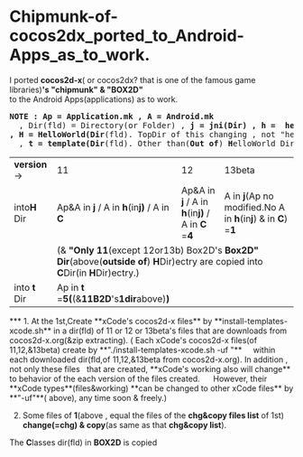 Chipmunk-of-cocos2dx_ported_to_Android-Apps_as_to_work.
=============================
I ported **cocos2d-x**( or cocos2dx? that is one of the famous game libraries)**'s "chipmunk" & "BOX2D"**  
to the Android Apps(applications) as  to work.  
<pre><b>NOTE : Ap = Application.mk , A = Android.mk</b>
&nbsp; , Dir(fld) = Directory(or Folder) , <b>j = jni(Dir) , h =  helloworld(Dir) , C = Classes(Dir)
, H = HelloWorld(Dir</b>(fld). TopDir of this changing , not "helloworld(Dir)" above. <b>)</b>
&nbsp; , <b>t = template(Dir</b>(fld). Other than(<b>Out of</b>) <b>H</b>elloWorld Dir(fld). <b>)</b>
</pre>
<table><tr>
<td><b>version</b> →</td>
<td>11</td><td>12</td>
<td>13beta</td></tr>
<tr>
<td>into<b>H</b> Dir</td>
<td>Ap&A in <b>j</b> / A in <b>h</b>(in<b>j)</b> / A in <b>C</b></td>
<td>Ap&A in <b>j</b> / A in <b>h</b>(in<b>j)</b> / A in <b>C</b> =<b>4</b></td>
<td>A in <b>j</b>(Ap no modified.No A in <b>h</b>(in<b>j</b>) & in <b>C</b>)</b> =<b>1</b></td></tr>

<tr>
<td></td>
<td colspan=3>(& <b>"Only 11</b>(except 12or13b) Box2D's <b>Box2D" Dir</b>(above(<b>outside of</b>) <b>H</b>Dir)ectry are copied into <b>C</b>Dir(in <b>H</b>Dir)ectry.)</td>
</tr>

<tr>
<td>into<b>&nbsp;t</b> Dir</td>
<td>Ap in <b>t</b> =<b>5(</b>(&<b>11B2D</b>'s<b>1dir</b>above)<b>)</b></td>
<td></td>
<td></td>
</tr></table>
***
1. At the 1st,Create **xCode's cocos2d-x files** by **install-templates-xcode.sh** in a dir(fld) of 11 or 12 or 13beta's files  
that are downloads from cocos2d-x.org(&zip extracting).  
( Each xCode's cocos2d-x files(of 11,12,&13beta) create by **"./install-templates-xcode.sh -uf "**  
&nbsp;&nbsp;&nbsp; within each downloaded dir(fld,of 11,12,&13beta from cocos2d-x.org). In addition , not only these files  
&nbsp;&nbsp;that are created, **xCode's working also will change** to behavior of the each version of the files created.  
&nbsp;&nbsp; &nbsp; However, their **xCode types**(files&working) **can be changed to other xCode files** by **"-uf"**( above),  any time soon & freely.)
  
2. Some files of **1**(above , equal the files of the **chg&copy files list** of 1st) **change(=chg) & copy**(as same as that **chg&copy list**).
  
The **C**lasses dir(fld) in **BOX2D** is copied 